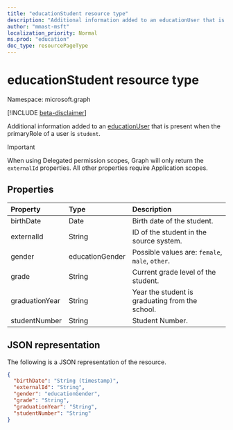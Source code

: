 ```yaml
---
title: "educationStudent resource type"
description: "Additional information added to an educationUser that is present when the primaryRole of a user is `student`."
author: "mmast-msft"
localization_priority: Normal
ms.prod: "education"
doc_type: resourcePageType
---
```


# educationStudent resource type

Namespace: microsoft.graph

[!INCLUDE [beta-disclaimer](../../includes/beta-disclaimer.md)]

Additional information added to an [educationUser](educationuser.md) that is present when the primaryRole of a user is `student`.

> [!IMPORTANT]
> When using Delegated permission scopes, Graph will only return the `externalId` properties. All other properties require Application scopes.

## Properties

| Property       | Type            | Description                                     |
| :------------- | :-------------- | :---------------------------------------------- |
| birthDate      | Date            | Birth date of the student.                      |
| externalId     | String          | ID of the student in the source system.         |
| gender         | educationGender | Possible values are: `female`, `male`, `other`. |
| grade          | String          | Current grade level of the student.             |
| graduationYear | String          | Year the student is graduating from the school. |
| studentNumber  | String          | Student Number.                                 |

## JSON representation

The following is a JSON representation of the resource.

<!-- {
  "blockType": "resource",
  "optionalProperties": [

  ],
  "@odata.type": "microsoft.graph.educationStudent"
}-->

```json
{
  "birthDate": "String (timestamp)",
  "externalId": "String",
  "gender": "educationGender",
  "grade": "String",
  "graduationYear": "String",
  "studentNumber": "String"
}
```

<!-- uuid: 8fcb5dbc-d5aa-4681-8e31-b001d5168d79
2015-10-25 14:57:30 UTC -->
<!--
{
  "type": "#page.annotation",
  "description": "educationStudent resource",
  "keywords": "",
  "section": "documentation",
  "tocPath": "",
  "suppressions": []
}
-->


